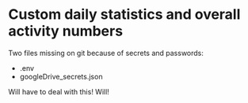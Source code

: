 # Custom daily statistics and overall activity numbers

Two files missing on git because of secrets and passwords:
- .env
- googleDrive_secrets.json

Will have to deal with this! Will!